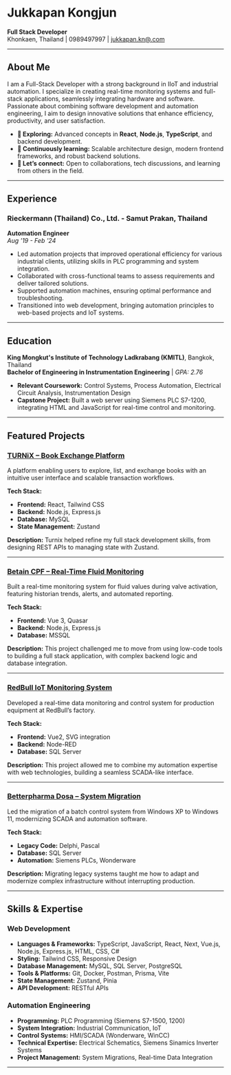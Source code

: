 # Jukkapan Kongjun

**Full Stack Developer**  
Khonkaen, Thailand | 0989497997 | [jukkapan.kn@.com](mailto:jukkapan.kn@gmail.com)

---

## About Me

I am a Full-Stack Developer with a strong background in IIoT and industrial automation. I specialize in creating real-time monitoring systems and full-stack applications, seamlessly integrating hardware and software. Passionate about combining software development and automation engineering, I aim to design innovative solutions that enhance efficiency, productivity, and user satisfaction.

- **🔭 Exploring:** Advanced concepts in **React**, **Node.js**, **TypeScript**, and backend development.
- **🌱 Continuously learning:** Scalable architecture design, modern frontend frameworks, and robust backend solutions.
- **💬 Let’s connect:** Open to collaborations, tech discussions, and learning from others in the field.

---

## Experience

### Rieckermann (Thailand) Co., Ltd. - Samut Prakan, Thailand  
**Automation Engineer**  
*Aug '19 - Feb '24*  
- Led automation projects that improved operational efficiency for various industrial clients, utilizing skills in PLC programming and system integration.
- Collaborated with cross-functional teams to assess requirements and deliver tailored solutions.
- Supported automation machines, ensuring optimal performance and troubleshooting.
- Transitioned into web development, bringing automation principles to web-based projects and IoT systems.

---

## Education

**King Mongkut's Institute of Technology Ladkrabang (KMITL)**, Bangkok, Thailand  
**Bachelor of Engineering in Instrumentation Engineering** | *GPA: 2.76*  
- **Relevant Coursework:** Control Systems, Process Automation, Electrical Circuit Analysis, Instrumentation Design
- **Capstone Project:** Built a web server using Siemens PLC S7-1200, integrating HTML and JavaScript for real-time control and monitoring.

---

## Featured Projects

### [TURNiX – Book Exchange Platform](https://github.com/Not-Jukkapan/book-exchange)
A platform enabling users to explore, list, and exchange books with an intuitive user interface and scalable transaction workflows.

**Tech Stack:**
- **Frontend:** React, Tailwind CSS
- **Backend:** Node.js, Express.js
- **Database:** MySQL
- **State Management:** Zustand

**Description:**
Turnix helped refine my full stack development skills, from designing REST APIs to managing state with Zustand.

---

### [Betain CPF – Real-Time Fluid Monitoring](https://github.com/yourusername/betain-cpf)
Built a real-time monitoring system for fluid values during valve activation, featuring historian trends, alerts, and automated reporting.

**Tech Stack:**
- **Frontend:** Vue 3, Quasar
- **Backend:** Node.js, Express.js
- **Database:** MSSQL

**Description:**
This project challenged me to move from using low-code tools to building a full stack application, with complex backend logic and database integration.

---

### [RedBull IoT Monitoring System](https://github.com/yourusername/redbull-iot)
Developed a real-time data monitoring and control system for production equipment at RedBull’s factory.

**Tech Stack:**
- **Frontend:** Vue2, SVG integration
- **Backend:** Node-RED
- **Database:** SQL Server

**Description:**
This project allowed me to combine my automation expertise with web technologies, building a seamless SCADA-like interface.

---

### [Betterpharma Dosa – System Migration](https://github.com/yourusername/dosa-system)
Led the migration of a batch control system from Windows XP to Windows 11, modernizing SCADA and automation software.

**Tech Stack:**
- **Legacy Code:** Delphi, Pascal
- **Database:** SQL Server
- **Automation:** Siemens PLCs, Wonderware

**Description:**
Migrating legacy systems taught me how to adapt and modernize complex infrastructure without interrupting production.

---

## Skills & Expertise

### Web Development
- **Languages & Frameworks:** TypeScript, JavaScript, React, Next, Vue.js, Node.js, Express.js, HTML, CSS, C#
- **Styling:** Tailwind CSS, Responsive Design
- **Database Management:** MySQL, SQL Server, PostgreSQL
- **Tools & Platforms:** Git, Docker, Postman, Prisma, Vite
- **State Management:** Zustand, Pinia
- **API Development:** RESTful APIs

### Automation Engineering
- **Programming:** PLC Programming (Siemens S7-1500, 1200)
- **System Integration:** Industrial Communication, IoT
- **Control Systems:** HMI/SCADA (Wonderware, WinCC)
- **Technical Expertise:** Electrical Schematics, Siemens Sinamics Inverter Systems
- **Project Management:** System Migrations, Real-time Data Integration

---

